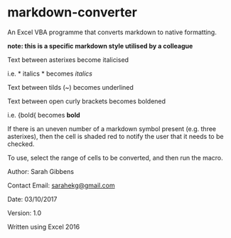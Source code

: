 # markdown-converter
An Excel VBA programme that converts markdown to native formatting.

**note: this is a specific markdown style utilised by a colleague**

Text between asterixes become italicised

i.e. * italics * becomes *italics*
  
Text between tilds (\~) becomes underlined
                            
Text between open curly brackets becomes boldened

i.e. {bold{ becomes **bold**

If there is an uneven number of a markdown symbol present (e.g. three asterixes), then the cell is shaded red to notify the user that it needs to be checked.

To use, select the range of cells to be converted, and then run the macro.

Author: Sarah Gibbens

Contact Email: sarahekg@gmail.com

Date: 03/10/2017

Version: 1.0

Written using Excel 2016
